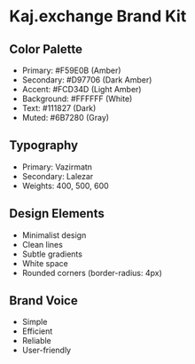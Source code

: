 # Kaj.exchange Brand Kit

## Color Palette
- Primary: #F59E0B (Amber)
- Secondary: #D97706 (Dark Amber)
- Accent: #FCD34D (Light Amber)
- Background: #FFFFFF (White)
- Text: #111827 (Dark)
- Muted: #6B7280 (Gray)

## Typography
- Primary: Vazirmatn
- Secondary: Lalezar
- Weights: 400, 500, 600

## Design Elements
- Minimalist design
- Clean lines
- Subtle gradients
- White space
- Rounded corners (border-radius: 4px)

## Brand Voice
- Simple
- Efficient
- Reliable
- User-friendly